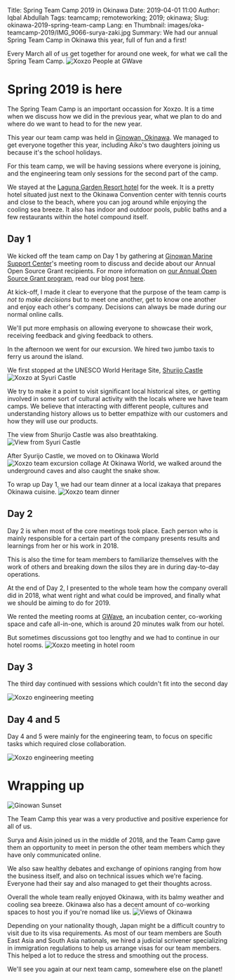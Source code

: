 Title: Spring Team Camp 2019 in Okinawa
Date: 2019-04-01 11:00
Author: Iqbal Abdullah
Tags: teamcamp; remoteworking; 2019; okinawa;
Slug: okinawa-2019-spring-team-camp
Lang: en
Thumbnail: images/oka-teamcamp-2019/IMG_9066-surya-zaki.jpg
Summary: We had our annual Spring Team Camp in Okinawa this year, full of fun and a first!

Every March all of us get together for around one week, for what we call the
Spring Team Camp.
![Xoxzo People at GWave]({filename}/images/oka-teamcamp-2019/IMG_9166-gwave-group-picture.jpg)

# Spring 2019 is here

The Spring Team Camp is an important occassion for Xoxzo. It is a time when we
discuss how we did in the previous year, what we plan to do and where
do we want to head to for the new year.

This year our team camp was held in [Ginowan, Okinawa](https://en.wikipedia.org/wiki/Ginowan,_Okinawa).
We managed to get everyone together this year, including Aiko's two daughters joining
us because it's the school holidays.

For this team camp, we will be having sessions where everyone is joining, and the
engineering team only sessions for the second part of the camp.

We stayed at the [Laguna Garden Resort hotel](https://www.laguna-garden.jp/) for the week. It is a pretty
hotel situated just next to the Okinawa Convention center with tennis courts and
close to the beach, where you can jog around while enjoying the cooling sea
breeze. It also has indoor and outdoor pools, public baths and a few
restaurants within the hotel compound itself.

## Day 1

We kicked off the team camp on Day 1 by gathering at [Ginowan Marine Support Center](https://maririne.jp/)'s meeting room
to discuss and decide about our Annual Open Source Grant recipients. For more
information on [our Annual Open Source Grant program]({filename}/Community/annual-opensource-grant-2018-en.md), read our blog post [here]({filename}/Community/annual-opensource-grant-2018-en.md).

At kick-off, I made it clear to everyone that the purpose of the team camp is _not
to make decisions_ but to meet one another, get to know one another and enjoy
each other's company. Decisions can always be made during our normal online
calls.

We'll put more emphasis on allowing everyone to showcase
their work, receiving feedback and giving feedback to others.

In the afternoon we went for our excursion. We hired two jumbo taxis to ferry us
around the island.

We first stopped at the UNESCO World Heritage Site, [Shurijo Castle](https://en.wikipedia.org/wiki/Shuri_Castle)
![Xoxzo at Syuri Castle]({filename}/images/oka-teamcamp-2019/IMG_9071-syuri-jo.jpg)

We try to make it a point to visit significant local historical sites, or
getting involved in some sort of cultural activity with the locals where we have
team camps. We believe that interacting with different people, cultures and understanding history
allows us to better empathize with our customers and how they will use our products.

The view from Shurijo Castle was also breathtaking.
![View from Syuri Castle]({filename}/images/oka-teamcamp-2019/IMAG2930-shisa-EFFECTS.jpg)

After Syurijo Castle, we moved on to Okinawa World
![Xoxzo team excursion collage]({filename}/images/oka-teamcamp-2019/team-excursion.jpg)
At Okinawa World, we walked around the underground caves and also caught the
snake show.

To wrap up Day 1, we had our team dinner at a local izakaya that prepares Okinawa
cuisine.
![Xoxzo team dinner]({filename}/images/oka-teamcamp-2019/team-dinner.jpg)

## Day 2

Day 2 is when most of the core meetings took place. Each person who is mainly
responsible for a certain part of the company presents results and learnings
from her or his work in 2018.

This is also the time for team members to
familiarize themselves with the work of others and breaking down the silos they
are in during day-to-day operations.

At the end of Day 2, I presented to the whole team how the company overall did
in 2018, what went right and what could be improved, and finally what we should
be aiming to do for 2019.

We rented the meeting rooms at [GWave](http://www.gbic.jp/), an incubation
center, co-working space and cafe all-in-one, which is around 20 minutes walk
from our hotel.

But sometimes discussions got too lengthy and we had to continue in our hotel
rooms.
![Xoxzo meeting in hotel room]({filename}/images/oka-teamcamp-2019/meeting-hotem-room-smaller.jpg)

## Day 3

The third day continued with sessions which couldn't fit into the second day

![Xoxzo engineering meeting]({filename}/images/oka-teamcamp-2019/IMAG2979-gwave-group-meeting.jpg)

## Day 4 and 5

Day 4 and 5 were mainly for the engineering team, to focus on specific tasks
which required close collaboration.

![Xoxzo engineering meeting]({filename}/images/oka-teamcamp-2019/engineering-team-collage.jpg)

# Wrapping up

![Ginowan Sunset]({filename}/images/oka-teamcamp-2019/20190327_180726-sunset.jpg)

The Team Camp this year was a very productive and positive experience for all of
us. 

Surya and Aisin joined us in the middle of 2018, and the Team Camp gave them
an opportunity to meet in person the other team members which they have only
communicated online.

We also saw healthy debates and exchange of opinions ranging from how the
business itself, and also on technical issues which we're facing. Everyone had
their say and also managed to get their thoughts across.

Overall the whole team really enjoyed Okinawa, with its balmy weather and cooling sea breeze.
Okinawa also has a decent amount of co-working spaces to host you if you're
nomad like us.
![Views of Okinawa]({filename}/images/oka-teamcamp-2019/views-of-okinawa-collage.jpg)

Depending on your nationality though, Japan might be a difficult country to visit due to its
visa requirements. As most of our team members are South East Asia and South Asia nationals,
we hired a judicial scrivener specializing in immigration regulations to help us arrange visas
for our team members. This helped a lot to reduce the stress and smoothing out the process.

We'll see you again at our next team camp, somewhere else on the planet!
